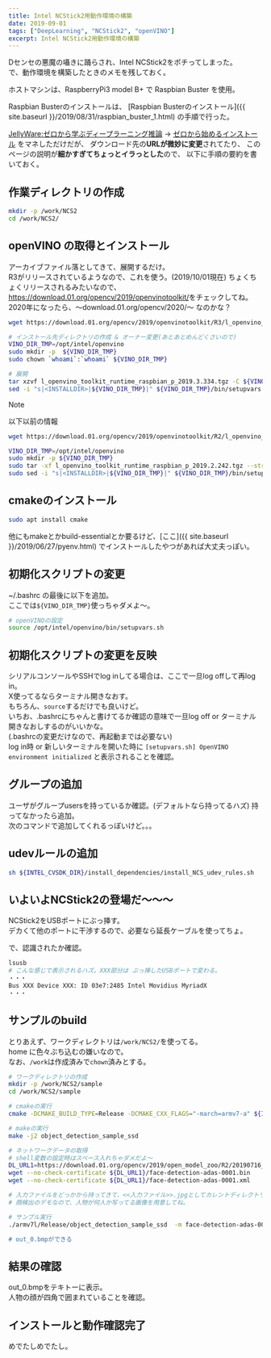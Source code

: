 ```yaml
---
title: Intel NCStick2用動作環境の構築
date: 2019-09-01
tags: ["DeepLearning", "NCStick2", "openVINO"]
excerpt: Intel NCStick2用動作環境の構築
---
```


Dセンセの悪魔の囁きに踊らされ、Intel NCStick2をポチってしまった。  
で、動作環境を構築したときのメモを残しておく。  

ホストマシンは、RaspberryPi3 model B+ で Raspbian Buster を使用。  

Raspbian Busterのインストールは、
[Raspbian Busterのインストール]({{ site.baseurl }}/2019/08/31/raspbian_buster_1.html)
の手順で行った。


 [JellyWare:ゼロから学ぶディープラーニング推論](http://jellyware.jp/openvino/) 
 → [ゼロから始めるインストール](http://jellyware.jp/kurage/openvino/c03_setting.html) をマネしただけだが、
ダウンロード先の**URLが微妙に変更**されてたり、
このページの説明が**細かすぎてちょっとイラっとした**ので、
以下に手順の要約を書いておく。  

## 作業ディレクトリの作成  

```bash
mkdir -p /work/NCS2
cd /work/NCS2/
```

## openVINO の取得とインストール  

アーカイブファイル落としてきて、展開するだけ。  
R3がリリースされているようなので、これを使う。(2019/10/01現在)
ちょくちょくリリースされるみたいなので、<https://download.01.org/opencv/2019/openvinotoolkit/>をチェックしてね。  
2020年になったら、～download.01.org/opencv/2020/～ なのかな？


```bash
wget https://download.01.org/opencv/2019/openvinotoolkit/R3/l_openvino_toolkit_runtime_raspbian_p_2019.3.334.tgz

# インストール先ディレクトリの作成 & オーナー変更(あとあとめんどくさいので)
VINO_DIR_TMP=/opt/intel/openvino
sudo mkdir -p  ${VINO_DIR_TMP}
sudo chown `whoami`:`whoami` ${VINO_DIR_TMP}

# 展開
tar xzvf l_openvino_toolkit_runtime_raspbian_p_2019.3.334.tgz -C ${VINO_DIR_TMP} --strip-components=1
sed -i "s|<INSTALLDIR>|${VINO_DIR_TMP}|" ${VINO_DIR_TMP}/bin/setupvars.sh
```


> [!NOTE]
> 以下以前の情報  
>  
> ```bash
> wget https://download.01.org/opencv/2019/openvinotoolkit/R2/l_openvino_toolkit_runtime_raspbian_p_2019.2.242.tgz
> 
> VINO_DIR_TMP=/opt/intel/openvino
> sudo mkdir -p ${VINO_DIR_TMP}
> sudo tar -xf l_openvino_toolkit_runtime_raspbian_p_2019.2.242.tgz --strip 1 -C ${VINO_DIR_TMP}
> sudo sed -i "s|<INSTALLDIR>|${VINO_DIR_TMP}|" ${VINO_DIR_TMP}/bin/setupvars.sh
> ```
> 

## cmakeのインストール  

```bash
sudo apt install cmake
```

他にもmakeとかbuild-essentialとか要るけど、[ここ]({{ site.baseurl }}/2019/06/27/pyenv.html)
でインストールしたやつがあれば大丈夫っぽい。  


## 初期化スクリプトの変更

~/.bashrc の最後に以下を追加。  
ここでは``${VINO_DIR_TMP}``使っちゃダメよ～。  

```bash
# openVINOの設定
source /opt/intel/openvino/bin/setupvars.sh
```
## 初期化スクリプトの変更を反映

シリアルコンソールやSSHでlog inしてる場合は、ここで一旦log offして再log in。  
X使ってるならターミナル開きなおす。  
もちろん、``source``するだけでも良いけど。  
いちお、.bashrcにちゃんと書けてるか確認の意味で一旦log off or ターミナル開きなおしするのがいいかな。    
(.bashrcの変更だけなので、再起動までは必要ない)   
log in時 or 新しいターミナルを開いた時に ``[setupvars.sh] OpenVINO environment initialized`` と表示されることを確認。  

## グループの追加

ユーザがグループusersを持っているか確認。(デフォルトなら持ってるハズ) 持ってなかったら追加。  
次のコマンドで追加してくれるっぽいけど。。。  

## udevルールの追加


```bash
sh ${INTEL_CVSDK_DIR}/install_dependencies/install_NCS_udev_rules.sh
```

## いよいよNCStick2の登場だ～～～

NCStick2をUSBポートにぶっ挿す。  
デカくて他のポートに干渉するので、必要なら延長ケーブルを使ってちょ。  

で、認識されたか確認。  

```bash
lsusb 
# こんな感じで表示されるハズ。XXX部分は ぶっ挿したUSBポートで変わる。
・・・
Bus XXX Device XXX: ID 03e7:2485 Intel Movidius MyriadX
・・・
```

## サンプルのbuild

とりあえず、ワークディレクトリは``/work/NCS2/``を使ってる。  
home に色々ぶち込むの嫌いなので。  
なお、``/work``は作成済みで``chown``済みとする。  

```bash
# ワークディレクトリの作成
mkdir -p /work/NCS2/sample
cd /work/NCS2/sample

# cmakeの実行
cmake -DCMAKE_BUILD_TYPE=Release -DCMAKE_CXX_FLAGS="-march=armv7-a" ${INTEL_CVSDK_DIR}/deployment_tools/inference_engine/samples

# makeの実行
make -j2 object_detection_sample_ssd

# ネットワークデータの取得
# shell変数の設定時はスペース入れちゃダメだよ～
DL_URL1=https://download.01.org/opencv/2019/open_model_zoo/R2/20190716_170000_models_bin/face-detection-adas-0001/FP16
wget --no-check-certificate ${DL_URL1}/face-detection-adas-0001.bin
wget --no-check-certificate ${DL_URL1}/face-detection-adas-0001.xml

# 入力ファイルをどっかから持ってきて、<<入力ファイル>>.jpgとしてカレントディレクトリに保存しておく
# 顔検出のデモなので、人物が何人か写ってる画像を用意してね。

# サンプル実行
./armv7l/Release/object_detection_sample_ssd  -m face-detection-adas-0001.xml -d MYRIAD -i <<入力ファイル>>.jpg

# out_0.bmpができる
```

## 結果の確認

out_0.bmpをテキトーに表示。  
人物の顔が四角で囲まれていることを確認。  

## インストールと動作確認完了

めでたしめでたし。  

